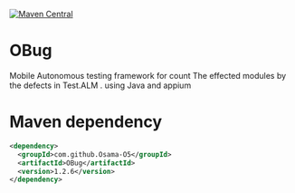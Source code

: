 [![Maven Central](https://maven-badges.herokuapp.com/maven-central/com.github.Osama-O5/OBug/badge.svg?style=plastic)](https://maven-badges.herokuapp.com/maven-central/com.github.Osama-O5/OBug)

# OBug
Mobile Autonomous testing framework for count The effected modules by the defects in Test.ALM .
using Java and appium

# Maven dependency
```xml
<dependency>
  <groupId>com.github.Osama-O5</groupId>
  <artifactId>OBug</artifactId>
  <version>1.2.6</version>
</dependency>
    
```
